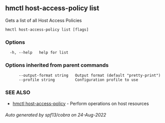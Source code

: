 ## hmctl host-access-policy list

Gets a list of all Host Access Policies

```
hmctl host-access-policy list [flags]
```

### Options

```
  -h, --help   help for list
```

### Options inherited from parent commands

```
      --output-format string   Output format (default "pretty-print")
      --profile string         Configuration profile to use
```

### SEE ALSO

* [hmctl host-access-policy](hmctl_host-access-policy.md)	 - Perform operations on host resources

###### Auto generated by spf13/cobra on 24-Aug-2022
